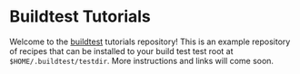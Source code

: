# Buildtest Tutorials

Welcome to the [buildtest](https://github.com/HPC-buildtest/buildtest-framework) 
tutorials repository! This is an example repository of recipes that can be 
installed to your build test test root at `$HOME/.buildtest/testdir`. 
More instructions and links will come soon.
